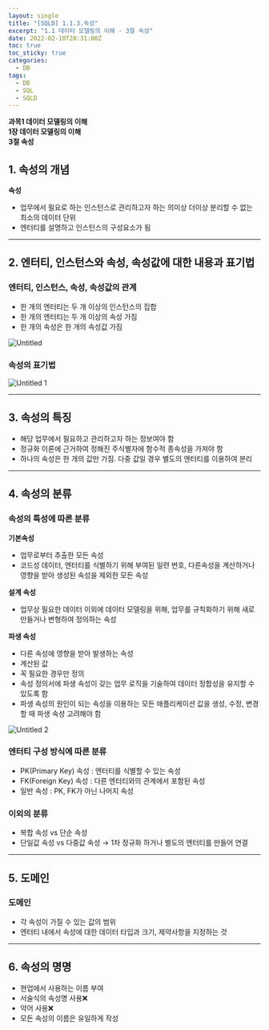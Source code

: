 ```yaml
---
layout: single
title: "[SQLD] 1.1.3.속성"
excerpt: "1.1 데이터 모델링의 이해 - 3절 속성"
date: 2022-02-10T20:31:00Z
toc: true
toc_sticky: true
categories:
  - DB
tags:
  - DB
  - SQL
  - SQLD
---
```

**과목1 데이터 모델링의 이해  
1장 데이터 모델링의 이해  
3절 속성**

## 1. 속성의 개념

**속성**

- 업무에서 필요로 하는 인스턴스로 관리하고자 하는 의미상 더이상 분리할 수 없는 최소의 데이터 단위
- 엔터티를 설명하고 인스턴스의 구성요소가 됨

---

## 2. 엔터티, 인스턴스와 속성, 속성값에 대한 내용과 표기법

### 엔터티, 인스턴스, 속성, 속성값의 관계

- 한 개의 엔터티는 두 개 이상의 인스턴스의 집합
- 한 개의 엔터티는 두 개 이상의 속성 가짐
- 한 개의 속성은 한 개의 속성값 가짐

![Untitled](https://user-images.githubusercontent.com/60471550/153398444-ca96a2b2-75ce-416a-99d7-6c09159f6518.png)

### 속성의 표기법

![Untitled 1](https://user-images.githubusercontent.com/60471550/153397387-c378b51c-68b8-4c7f-8e02-a1aa7716a5d0.png)

---

## 3. 속성의 특징

- 해당 업무에서 필요하고 관리하고자 하는 정보여야 함
- 정규화 이론에 근거하여 정해진 주식별자에 함수적 종속성을 가져야 함
- 하나의 속성은 한 개의 값만 가짐. 다중 값일 경우 별도의 엔터티를 이용하여 분리

---

## 4. 속성의 분류

### 속성의 특성에 따른 분류

**기본속성**

- 업무로부터 추출한 모든 속성
- 코드성 데이터, 엔터티를 식별하기 위해 부여된 일련 번호, 다른속성을 계산하거나 영향을 받아 생성된 속성을 제외한 모든 속성

**설계 속성**

- 업무상 필요한 데이터 이외에 데이터 모델링을 위해, 업무를 규칙화하기 위해 새로 만들거나 변형하여 정의하는 속성

**파생 속성**

- 다른 속성에 영향을 받아 발생하는 속성
- 계산된 값
- 꼭 필요한 경우만 정의
- 속성 정의서에 파생 속성이 갖는 업무 로직을 기술하여 데이터 정합성을 유지할 수 있도록 함
- 파생 속성의 원인이 되는 속성을 이용하는 모든 애플리케이션 값을 생성, 수정, 변경할 때 파생 속성 고려해야 함

![Untitled 2](https://user-images.githubusercontent.com/60471550/153397496-52549a47-eed0-4a8d-983d-0dc79ef4f859.png)

### 엔터티 구성 방식에 따른 분류

- PK(Primary Key) 속성 : 엔터티를 식별할 수 있는 속성
- FK(Foreign Key) 속성 : 다른 엔터티와의 관계에서 포함된 속성
- 일반 속성 : PK, FK가 아닌 나머지 속성

### 이외의 분류

- 복합 속성 vs 단순 속성
- 단일값 속성 vs 다중값 속성 → 1차 정규화 하거나 별도의 엔터티를 만들어 연결

---

## 5. 도메인

### 도메인

- 각 속성이 가질 수 있는 값의 범위
- 엔터티 내에서 속성에 대한 데이터 타입과 크기, 제약사항을 지정하는 것

---

## 6. 속성의 명명

- 현업에서 사용하는 이름 부여
- 서술식의 속성명 사용❌
- 약어 사용❌
- 모든 속성의 이름은 유일하게 작성